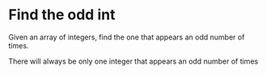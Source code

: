 # Find the odd int
Given an array of integers, find the one that appears an odd number of times.

There will always be only one integer that appears an odd number of times
